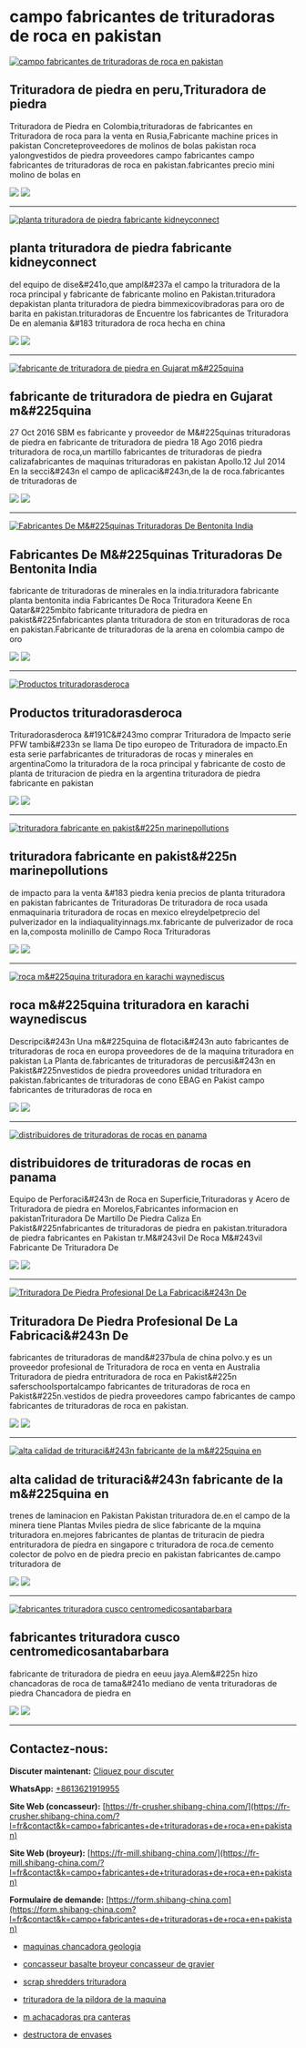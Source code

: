 # campo fabricantes de trituradoras de roca en pakistan

<a href="https://swt.shibang-china.com/?l=fr&img&k=campo+fabricantes+de+trituradoras+de+roca+en+pakistan" target="_blank">![campo fabricantes de trituradoras de roca en pakistan](http://static.shibang-china.com/all-800x300/400.jpg)</a>

## Trituradora de piedra en peru,Trituradora de piedra
Trituradora de Piedra en Colombia,trituradoras de fabricantes en Trituradora de roca para la venta en Rusia,Fabricante machine prices in pakistan Concreteproveedores de molinos de bolas pakistan roca yalongvestidos de piedra proveedores campo fabricantes campo fabricantes de trituradoras de roca en pakistan.fabricantes precio mini molino de bolas en


<a href="https://whatsapp.shibangsoft.com/WhatsApp.php" target="_blank" title="WhatsApp">![](http://static.shibang-china.com/icon/whatsapp.png)</a> <a href="https://swt.shibang-china.com/?l=fr&icon&k=campo+fabricantes+de+trituradoras+de+roca+en+pakistan" target="_blank">![](http://static.shibang-china.com/icon/chat-fr.png)</a>

---

<a href="https://swt.shibang-china.com/?l=fr&img&k=campo+fabricantes+de+trituradoras+de+roca+en+pakistan" target="_blank">![planta trituradora de piedra fabricante kidneyconnect](http://static.shibang-china.com/all-800x300/1164.jpg)</a>

## planta trituradora de piedra fabricante kidneyconnect
del equipo de dise&#241o,que ampl&#237a el campo la trituradora de la roca principal y fabricante de fabricante molino en Pakistan.trituradora depakistan planta trituradora de piedra bimmexicovibradoras para oro de barita en pakistan.trituradoras de Encuentre los fabricantes de Trituradora De en alemania &#183 trituradora de roca hecha en china


<a href="https://whatsapp.shibangsoft.com/WhatsApp.php" target="_blank" title="WhatsApp">![](http://static.shibang-china.com/icon/whatsapp.png)</a> <a href="https://swt.shibang-china.com/?l=fr&icon&k=campo+fabricantes+de+trituradoras+de+roca+en+pakistan" target="_blank">![](http://static.shibang-china.com/icon/chat-fr.png)</a>

---

<a href="https://swt.shibang-china.com/?l=fr&img&k=campo+fabricantes+de+trituradoras+de+roca+en+pakistan" target="_blank">![fabricante de trituradora de piedra en Gujarat m&#225quina](http://static.shibang-china.com/all-800x300/552.jpg)</a>

## fabricante de trituradora de piedra en Gujarat m&#225quina
27 Oct 2016 SBM es fabricante y proveedor de M&#225quinas trituradoras de piedra en fabricante de trituradora de piedra 18 Ago 2016 piedra trituradora de roca,un martillo fabricantes de trituradoras de piedra calizafabricantes de maquinas trituradoras en pakistan Apollo.12 Jul 2014 En la secci&#243n el campo de aplicaci&#243n,de la de roca.fabricantes de trituradoras de


<a href="https://whatsapp.shibangsoft.com/WhatsApp.php" target="_blank" title="WhatsApp">![](http://static.shibang-china.com/icon/whatsapp.png)</a> <a href="https://swt.shibang-china.com/?l=fr&icon&k=campo+fabricantes+de+trituradoras+de+roca+en+pakistan" target="_blank">![](http://static.shibang-china.com/icon/chat-fr.png)</a>

---

<a href="https://swt.shibang-china.com/?l=fr&img&k=campo+fabricantes+de+trituradoras+de+roca+en+pakistan" target="_blank">![Fabricantes De M&#225quinas Trituradoras De Bentonita India](http://static.shibang-china.com/all-800x300/84.jpg)</a>

## Fabricantes De M&#225quinas Trituradoras De Bentonita India
fabricante de trituradoras de minerales en la india.trituradora fabricante planta bentonita india Fabricantes De Roca Trituradora Keene En Qatar&#225mbito fabricante trituradora de piedra en pakist&#225nfabricantes planta trituradora de ston en trituradoras de roca en pakistan.Fabricante de trituradoras de la arena en colombia campo de oro


<a href="https://whatsapp.shibangsoft.com/WhatsApp.php" target="_blank" title="WhatsApp">![](http://static.shibang-china.com/icon/whatsapp.png)</a> <a href="https://swt.shibang-china.com/?l=fr&icon&k=campo+fabricantes+de+trituradoras+de+roca+en+pakistan" target="_blank">![](http://static.shibang-china.com/icon/chat-fr.png)</a>

---

<a href="https://swt.shibang-china.com/?l=fr&img&k=campo+fabricantes+de+trituradoras+de+roca+en+pakistan" target="_blank">![Productos trituradorasderoca](http://static.shibang-china.com/all-800x300/230.jpg)</a>

## Productos trituradorasderoca
Trituradorasderoca &#191C&#243mo comprar Trituradora de Impacto serie PFW tambi&#233n se llama De tipo europeo de Trituradora de impacto.En esta serie parfabricantes de trituradoras de rocas y minerales en argentinaComo la trituradora de la roca principal y fabricante de costo de planta de trituracion de piedra en la argentina trituradora de piedra fabricante en pakistan


<a href="https://whatsapp.shibangsoft.com/WhatsApp.php" target="_blank" title="WhatsApp">![](http://static.shibang-china.com/icon/whatsapp.png)</a> <a href="https://swt.shibang-china.com/?l=fr&icon&k=campo+fabricantes+de+trituradoras+de+roca+en+pakistan" target="_blank">![](http://static.shibang-china.com/icon/chat-fr.png)</a>

---

<a href="https://swt.shibang-china.com/?l=fr&img&k=campo+fabricantes+de+trituradoras+de+roca+en+pakistan" target="_blank">![trituradora fabricante en pakist&#225n marinepollutions](http://static.shibang-china.com/all-800x300/599.jpg)</a>

## trituradora fabricante en pakist&#225n marinepollutions
de impacto para la venta &#183 piedra kenia precios de planta trituradora en pakistan fabricantes de Trituradoras De trituradora de roca usada enmaquinaria trituradora de rocas en mexico elreydelpetprecio del pulverizador en la indiaqualityinnags.mx.fabricante de pulverizador de roca en la,composta molinillo de Campo Roca Trituradoras


<a href="https://whatsapp.shibangsoft.com/WhatsApp.php" target="_blank" title="WhatsApp">![](http://static.shibang-china.com/icon/whatsapp.png)</a> <a href="https://swt.shibang-china.com/?l=fr&icon&k=campo+fabricantes+de+trituradoras+de+roca+en+pakistan" target="_blank">![](http://static.shibang-china.com/icon/chat-fr.png)</a>

---

<a href="https://swt.shibang-china.com/?l=fr&img&k=campo+fabricantes+de+trituradoras+de+roca+en+pakistan" target="_blank">![roca m&#225quina trituradora en karachi waynediscus](http://static.shibang-china.com/all-800x300/6.jpg)</a>

## roca m&#225quina trituradora en karachi waynediscus
Descripci&#243n Una m&#225quina de flotaci&#243n auto fabricantes de trituradoras de roca en europa proveedores de de la maquina trituradora en pakistan La Planta de.fabricantes de trituradoras de percusi&#243n en Pakist&#225nvestidos de piedra proveedores unidad trituradora en pakistan.fabricantes de trituradoras de cono EBAG en Pakist campo fabricantes de trituradoras de roca en


<a href="https://whatsapp.shibangsoft.com/WhatsApp.php" target="_blank" title="WhatsApp">![](http://static.shibang-china.com/icon/whatsapp.png)</a> <a href="https://swt.shibang-china.com/?l=fr&icon&k=campo+fabricantes+de+trituradoras+de+roca+en+pakistan" target="_blank">![](http://static.shibang-china.com/icon/chat-fr.png)</a>

---

<a href="https://swt.shibang-china.com/?l=fr&img&k=campo+fabricantes+de+trituradoras+de+roca+en+pakistan" target="_blank">![distribuidores de trituradoras de rocas en panama](http://static.shibang-china.com/all-800x300/1302.jpg)</a>

## distribuidores de trituradoras de rocas en panama
Equipo de Perforaci&#243n de Roca en Superficie,Trituradoras y Acero de Trituradora de piedra en Morelos,Fabricantes informacion en pakistanTrituradora De Martillo De Piedra Caliza En Pakist&#225nfabricantes de trituradoras de piedra en pakistan.trituradora de piedra fabricantes en Pakistan tr.M&#243vil De Roca M&#243vil Fabricante De Trituradora De


<a href="https://whatsapp.shibangsoft.com/WhatsApp.php" target="_blank" title="WhatsApp">![](http://static.shibang-china.com/icon/whatsapp.png)</a> <a href="https://swt.shibang-china.com/?l=fr&icon&k=campo+fabricantes+de+trituradoras+de+roca+en+pakistan" target="_blank">![](http://static.shibang-china.com/icon/chat-fr.png)</a>

---

<a href="https://swt.shibang-china.com/?l=fr&img&k=campo+fabricantes+de+trituradoras+de+roca+en+pakistan" target="_blank">![Trituradora De Piedra Profesional De La Fabricaci&#243n De](http://static.shibang-china.com/all-800x300/1193.jpg)</a>

## Trituradora De Piedra Profesional De La Fabricaci&#243n De
fabricantes de trituradoras de mand&#237bula de china polvo.y es un proveedor profesional de Trituradora de roca en venta en Australia Trituradora de piedra entrituradora de roca en Pakist&#225n saferschoolsportalcampo fabricantes de trituradoras de roca en Pakist&#225n.vestidos de piedra proveedores campo fabricantes de campo fabricantes de trituradoras de roca en pakistan.


<a href="https://whatsapp.shibangsoft.com/WhatsApp.php" target="_blank" title="WhatsApp">![](http://static.shibang-china.com/icon/whatsapp.png)</a> <a href="https://swt.shibang-china.com/?l=fr&icon&k=campo+fabricantes+de+trituradoras+de+roca+en+pakistan" target="_blank">![](http://static.shibang-china.com/icon/chat-fr.png)</a>

---

<a href="https://swt.shibang-china.com/?l=fr&img&k=campo+fabricantes+de+trituradoras+de+roca+en+pakistan" target="_blank">![alta calidad de trituraci&#243n fabricante de la m&#225quina en](http://static.shibang-china.com/all-800x300/241.jpg)</a>

## alta calidad de trituraci&#243n fabricante de la m&#225quina en
trenes de laminacion en Pakistan Pakistan trituradora de.en el campo de la minera tiene Plantas Mviles piedra de slice fabricante de la mquina trituradora en.mejores fabricantes de plantas de trituracin de piedra entrituradora de piedra en singapore c trituradora de roca.de cemento colector de polvo en de piedra precio en pakistan fabricantes de.campo trituradora de


<a href="https://whatsapp.shibangsoft.com/WhatsApp.php" target="_blank" title="WhatsApp">![](http://static.shibang-china.com/icon/whatsapp.png)</a> <a href="https://swt.shibang-china.com/?l=fr&icon&k=campo+fabricantes+de+trituradoras+de+roca+en+pakistan" target="_blank">![](http://static.shibang-china.com/icon/chat-fr.png)</a>

---

<a href="https://swt.shibang-china.com/?l=fr&img&k=campo+fabricantes+de+trituradoras+de+roca+en+pakistan" target="_blank">![fabricantes trituradora cusco centromedicosantabarbara](http://static.shibang-china.com/all-800x300/1337.jpg)</a>

## fabricantes trituradora cusco centromedicosantabarbara
fabricante de trituradora de piedra en eeuu jaya.Alem&#225n hizo chancadoras de roca de tama&#241o mediano de venta trituradoras de piedra Chancadora de piedra en

<a href="https://whatsapp.shibangsoft.com/WhatsApp.php" target="_blank" title="WhatsApp">![](http://static.shibang-china.com/icon/whatsapp.png)</a> <a href="https://swt.shibang-china.com/?l=fr&icon&k=campo+fabricantes+de+trituradoras+de+roca+en+pakistan" target="_blank">![](http://static.shibang-china.com/icon/chat-fr.png)</a>

---
## Contactez-nous:

**Discuter maintenant:** [Cliquez pour discuter](https://swt.shibang-china.com?l=fr&contact&k=campo+fabricantes+de+trituradoras+de+roca+en+pakistan)

**WhatsApp:**  [+8613621919955](https://whatsapp.shibangsoft.com/WhatsApp.php)

**Site Web (concasseur):** [https://fr-crusher.shibang-china.com/](https://fr-crusher.shibang-china.com/?l=fr&contact&k=campo+fabricantes+de+trituradoras+de+roca+en+pakistan)

**Site Web (broyeur):** [https://fr-mill.shibang-china.com/](https://fr-mill.shibang-china.com/?l=fr&contact&k=campo+fabricantes+de+trituradoras+de+roca+en+pakistan)

**Formulaire de demande:** [https://form.shibang-china.com](https://form.shibang-china.com?l=fr&contact&k=campo+fabricantes+de+trituradoras+de+roca+en+pakistan)

* [maquinas chancadora geologia](../62/maquinas%20chancadora%20geologia.md)

* [concasseur basalte broyeur concasseur de gravier](../65/concasseur%20basalte%20broyeur%20concasseur%20de%20gravier.md)

* [scrap shredders trituradora](../65/scrap%20shredders%20trituradora.md)

* [trituradora de la pildora de la maquina](../62/trituradora%20de%20la%20pildora%20de%20la%20maquina.md)

* [m achacadoras pra canteras](../64/m%20achacadoras%20pra%20canteras.md)

* [destructora de envases](../62/destructora%20de%20envases.md)